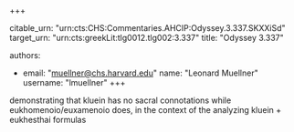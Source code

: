 +++


citable_urn: "urn:cts:CHS:Commentaries.AHCIP:Odyssey.3.337.SKXXiSd"
target_urn: "urn:cts:greekLit:tlg0012.tlg002:3.337"
title: "Odyssey 3.337"

authors:
- email: "muellner@chs.harvard.edu"
  name: "Leonard Muellner"
  username: "lmuellner"
+++

<p>demonstrating that kluein has no sacral connotations while eukhomenoio/euxamenoio does, in the context of the analyzing kluein + eukhesthai formulas</p>